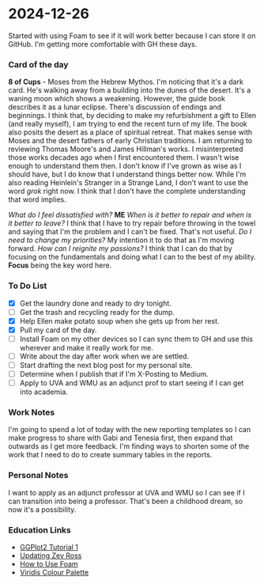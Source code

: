 # 2024-12-26

Started with using Foam to see if it will work better because I can store it on GitHub. I'm getting more comfortable with GH these days. 

### Card of the day
**8 of Cups** - Moses from the Hebrew Mythos.
I'm noticing that it's a dark card. He's walking away from a building into the dunes of the desert. It's a waning moon which shows a weakening. However, the guide book describes it as a lunar eclipse. There's discussion of endings and beginnings. I think that, by deciding to make my refurbishment a gift to Ellen (and really myself), I am trying to end the recent turn of my life. The book also posits the desert as a place of spiritual retreat. That makes sense with Moses and the desert fathers of early Christian traditions. I am returning to reviewing Thomas Moore's and James Hillman's works. I misinterpreted those works decades ago when I first encountered them. I wasn't wise enough to understand them then. I don't know if I've grown as wise as I should have, but I do know that I understand things better now. While I'm also reading Heinlein's Stranger in a Strange Land, I don't want to use the word _grok_ right now. I think that I don't have the complete understanding that word implies.

*What do I feel dissatisfied with?* **ME**
*When is it better to repair and when is it better to leave?* I think that I have to try repair before throwing in the towel and saying that I'm the problem and I can't be fixed. That's not useful. 
*Do I need to change my priorities?* My intention it to do that as I'm moving forward.
*How can I reignite my passions?* I think that I can do that by focusing on the fundamentals and doing what I can to the best of my ability. **Focus** being the key word here. 

### To Do List
- [X] Get the laundry done and ready to dry tonight.
- [ ] Get the trash and recycling ready for the dump.
- [X] Help Ellen make potato soup when she gets up from her rest. 
- [X] Pull my card of the day.
- [ ] Install Foam on my other devices so I can sync them to GH and use this wherever and make it really work for me. 
- [ ] Write about the day after work when we are settled.
- [ ] Start drafting the next blog post for my personal site.
- [ ] Determine when I publish that if I'm X-Posting to Medium.
- [ ] Apply to UVA and WMU as an adjunct prof to start seeing if I can get into academia. 

### Work Notes 
I'm going to spend a lot of today with the new reporting templates so I can make progress to share with Gabi and Tenesia first, then expand that outwards as I get more feedback. 
I'm finding ways to shorten some of the work that I need to do to create summary tables in the reports.


### Personal Notes
I want to apply as an adjunct professor at UVA and WMU so I can see if I can transition into being a professor. That's been a childhood dream, so now it's a possibility.

### Education Links
- [GGPlot2 Tutorial 1](http://zevross.com/blog/2014/08/04/beautiful-plotting-in-r-a-ggplot2-cheatsheet-3/)
- [Updating Zev Ross](https://www.cedricscherer.com/2019/08/05/a-ggplot2-tutorial-for-beautiful-plotting-in-r/)
- [How to Use Foam](https://foambubble.github.io/foam/)
- [Viridis Colour Palette](https://sjmgarnier.github.io/viridis/)

